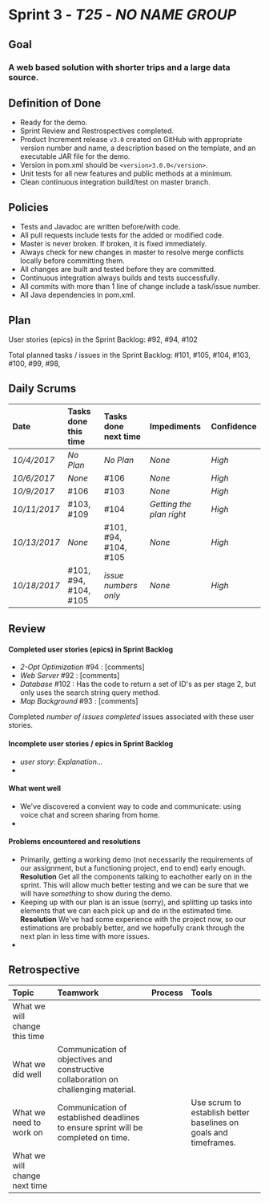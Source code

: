 # Sprint 3 - *T25* - *NO NAME GROUP*

## Goal

### A web based solution with shorter trips and a large data source.

## Definition of Done

* Ready for the demo.
* Sprint Review and Restrospectives completed.
* Product Increment release `v3.0` created on GitHub with appropriate version number and name, a description based on the template, and an executable JAR file for the demo.
* Version in pom.xml should be `<version>3.0.0</version>`.
* Unit tests for all new features and public methods at a minimum.
* Clean continuous integration build/test on master branch.

## Policies

* Tests and Javadoc are written before/with code.  
* All pull requests include tests for the added or modified code.
* Master is never broken.  If broken, it is fixed immediately.
* Always check for new changes in master to resolve merge conflicts locally before committing them.
* All changes are built and tested before they are committed.
* Continuous integration always builds and tests successfully.
* All commits with more than 1 line of change include a task/issue number.
* All Java dependencies in pom.xml.

## Plan 

User stories (epics) in the Sprint Backlog: #92, #94, #102

Total planned tasks / issues in the Sprint Backlog: #101, #105, #104, #103, #100, #99, #98, 

## Daily Scrums

Date | Tasks done this time | Tasks done next time | Impediments | Confidence
:--- | :--- | :--- | :--- | :---
*10/4/2017* | *No Plan* | *No Plan* | *None* | *High*
*10/6/2017* | *None* | #106 | *None* | *High*
*10/9/2017* | #106 | #103 | *None* | *High*
*10/11/2017* | #103, #109 |  #104 | *Getting the plan right* | *High*
*10/13/2017* | *None* | #101, #94, #104, #105 | *None* | *High*
*10/18/2017* | #101, #94, #104, #105 | *issue numbers only* | *None* | *High*
 

## Review

#### Completed user stories (epics) in Sprint Backlog 
* *2-Opt Optimization* #94 : [comments]
* *Web Server* #92 : [comments]
* *Database* #102 : Has the code to return a set of ID's as per stage 2, but only uses the search string query method.
* *Map Background* #93 : [comments]

Completed *number of issues completed* issues associated with these user stories.

#### Incomplete user stories / epics in Sprint Backlog 
* *user story*: *Explanation...*
*

#### What went well
* We've discovered a convient way to code and communicate: using voice chat and screen sharing from home.
*

#### Problems encountered and resolutions
* Primarily, getting a working demo (not necessarily the requirements of our assignment, but a functioning project, end to end) early enough. **Resolution** Get all the components talking to eachother early on in the sprint. This will allow much better testing and we can be sure that we will have *something* to show during the demo.
* Keeping up with our plan is an issue (sorry), and splitting up tasks into elements that we can each pick up and do in the estimated time. **Resolution** We've had some experience with the project now, so our estimations are probably better, and we hopefully crank through the next plan in less time with more issues.
* 

## Retrospective

Topic | Teamwork | Process | Tools
:--- | :--- | :--- | :---
What we will change this time |  |  | 
What we did well | Communication of objectives and constructive collaboration on challenging material. |  | 
What we need to work on | Communication of established deadlines to ensure sprint will be completed on time. |  | Use scrum to establish better baselines on goals and timeframes.
What we will change next time |  |  | 
